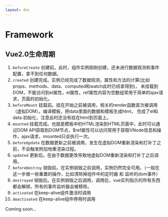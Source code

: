 ```yaml
---
layout: doc
---
```


# Framework

## Vue2.0生命周期

1. `beforeCreate` 创建前。此时，组件实例刚刚创建，还未进行数据观测和事件配置，拿不到任何数据。
2. `created` 创建完成。实例已经完成了数据观测，属性和方法的计算(比如props、methods、data、computed和watch此时已经拿得到)，
未挂载到DOM，不能访问到el属性，el属性，ref属性内容为空数组常用于简单的ajax请求，页面的初始化。
3. `beforeMount` 挂载前。挂在开始之前被调用，相关的render函数首次被调用（虚拟DOM）。编译模板，把data里面的数据和模板生成html，
完成了el和data 初始化，注意此时还没有挂在html到页面上。
4. `mounted` 挂载完成。也就是模板中的HTML渲染到HTML页面中，此时可以通过DOM API获取到DOM节点，$ref属性可以访问常用于获取VNode信息和操作，ajax请求，mounted只会执行一次。
5. `beforeUpdate` 在数据更新之前被调用，发生在虚拟DOM重新渲染和打补丁之前，不会触发附加地重渲染过程。
6. `updated` 更新后。在由于数据更改导致地虚拟DOM重新渲染和打补丁之后调用。
7. `beforeDestroy` 销毁前。在实例销毁之前调用，实例仍然完全可用。（一般在这一步做一些重置的操作，比如清除掉组件中的定时器 和 监听的dom事件）
8. `destroyed` 销毁后。在实例销毁之后调用，调用后，vue实列指示的所有东西都会解绑，所有的事件监听器会被移除。
9. `activated` 在keep-alive组件激活时调用
10. `deactivated` 在keep-alive组件停用时调用

Coming soon...